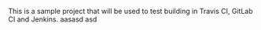 This is a sample project that will be used to test building in  Travis CI, GitLab CI and Jenkins.
aasasd
asd
